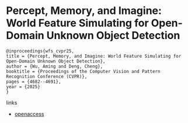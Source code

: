 # Percept, Memory, and Imagine: World Feature Simulating for Open-Domain Unknown Object Detection

```
@inproceedings{wfs_cvpr25,
title = {Percept, Memory, and Imagine: World Feature Simulating for Open-Domain Unknown Object Detection},
author = {Wu, Aming and Deng, Cheng},
booktitle = {Proceedings of the Computer Vision and Pattern Recognition Conference (CVPR)},
pages = {4682--4691},
year = {2025}
}
```

links
- [openaccess](https://openaccess.thecvf.com//content/CVPR2025/html/Wu_Percept_Memory_and_Imagine_World_Feature_Simulating_for_Open-Domain_Unknown_CVPR_2025_paper.html)
